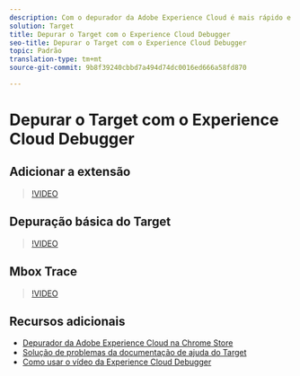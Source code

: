 ```yaml
---
description: Com o depurador da Adobe Experience Cloud é mais rápido e fácil entender a implementação do Target. Você pode visualizar rapidamente a configuração da biblioteca, examinar as solicitações para garantir que os parâmetros personalizados estão sendo passados corretamente, ativar o logon no console e desativar todas as solicitações do Target. Faça a autenticação na Experience Cloud e use a ferramenta Mbox Trace avançada para inspecionar as qualificações de atividade e público-alvo, bem como o perfil do visitante.
solution: Target
title: Depurar o Target com o Experience Cloud Debugger
seo-title: Depurar o Target com o Experience Cloud Debugger
topic: Padrão
translation-type: tm+mt
source-git-commit: 9b8f39240cbbd7a494d74dc0016ed666a58fd870

---
```



# Depurar o Target com o Experience Cloud Debugger

## Adicionar a extensão

>[!VIDEO](https://video.tv.adobe.com/v/23114/?quality=12)

## Depuração básica do Target

>[!VIDEO](https://video.tv.adobe.com/v/23115/?quality=12)

## Mbox Trace

>[!VIDEO](https://video.tv.adobe.com/v/23113/?quality=12)

## Recursos adicionais

+ [Depurador da Adobe Experience Cloud na Chrome Store](https://chrome.google.com/webstore/detail/adobe-experience-cloud-de/ocdmogmohccmeicdhlhhgepeaijenapj?hl=en)
+ [Solução de problemas da documentação de ajuda do Target](https://marketing.adobe.com/resources/help/en_US/target/target/r_troubleshooting_target.html)
+ [Como usar o vídeo da Experience Cloud Debugger](https://helpx.adobe.com/marketing-cloud-core/kt/using/experience-cloud-debugger-feature-video-use.html)
